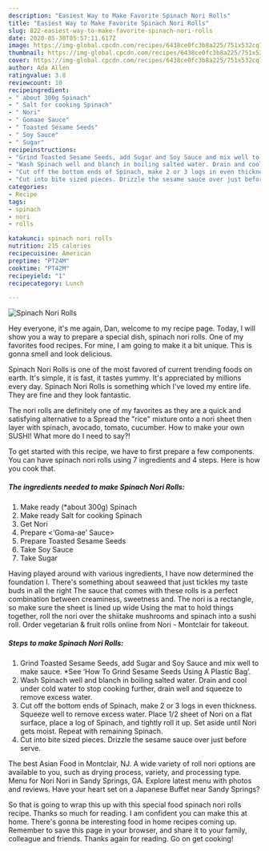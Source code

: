 ```yaml
---
description: "Easiest Way to Make Favorite Spinach Nori Rolls"
title: "Easiest Way to Make Favorite Spinach Nori Rolls"
slug: 822-easiest-way-to-make-favorite-spinach-nori-rolls
date: 2020-05-30T05:57:11.617Z
image: https://img-global.cpcdn.com/recipes/6438ce0fc3b8a225/751x532cq70/spinach-nori-rolls-recipe-main-photo.jpg
thumbnail: https://img-global.cpcdn.com/recipes/6438ce0fc3b8a225/751x532cq70/spinach-nori-rolls-recipe-main-photo.jpg
cover: https://img-global.cpcdn.com/recipes/6438ce0fc3b8a225/751x532cq70/spinach-nori-rolls-recipe-main-photo.jpg
author: Ada Allen
ratingvalue: 3.8
reviewcount: 10
recipeingredient:
- " about 300g Spinach"
- " Salt for cooking Spinach"
- " Nori"
- " Gomaae Sauce"
- " Toasted Sesame Seeds"
- " Soy Sauce"
- " Sugar"
recipeinstructions:
- "Grind Toasted Sesame Seeds, add Sugar and Soy Sauce and mix well to make sauce. *See ‘How To Grind Sesame Seeds Using A Plastic Bag’."
- "Wash Spinach well and blanch in boiling salted water. Drain and cool under cold water to stop cooking further, drain well and squeeze to remove excess water."
- "Cut off the bottom ends of Spinach, make 2 or 3 logs in even thickness. Squeeze well to remove excess water. Place 1/2 sheet of Nori on a flat surface, place a log of Spinach, and tightly roll it up. Set aside until Nori gets moist. Repeat with remaining Spinach."
- "Cut into bite sized pieces. Drizzle the sesame sauce over just before serve."
categories:
- Recipe
tags:
- spinach
- nori
- rolls

katakunci: spinach nori rolls 
nutrition: 215 calories
recipecuisine: American
preptime: "PT24M"
cooktime: "PT42M"
recipeyield: "1"
recipecategory: Lunch

---
```



![Spinach Nori Rolls](https://img-global.cpcdn.com/recipes/6438ce0fc3b8a225/751x532cq70/spinach-nori-rolls-recipe-main-photo.jpg)

Hey everyone, it's me again, Dan, welcome to my recipe page. Today, I will show you a way to prepare a special dish, spinach nori rolls. One of my favorites food recipes. For mine, I am going to make it a bit unique. This is gonna smell and look delicious.

Spinach Nori Rolls is one of the most favored of current trending foods on earth. It's simple, it is fast, it tastes yummy. It's appreciated by millions every day. Spinach Nori Rolls is something which I've loved my entire life. They are fine and they look fantastic.

The nori rolls are definitely one of my favorites as they are a quick and satisfying alternative to a Spread the &#34;rice&#34; mixture onto a nori sheet then layer with spinach, avocado, tomato, cucumber. How to make your own SUSHI! What more do I need to say?!


To get started with this recipe, we have to first prepare a few components. You can have spinach nori rolls using 7 ingredients and 4 steps. Here is how you cook that.

<!--inarticleads1-->

##### The ingredients needed to make Spinach Nori Rolls:

1. Make ready  (*about 300g) Spinach
1. Make ready  Salt for cooking Spinach
1. Get  Nori
1. Prepare  &lt;‘Goma-ae’ Sauce&gt;
1. Prepare  Toasted Sesame Seeds
1. Take  Soy Sauce
1. Take  Sugar


Having played around with various ingredients, I have now determined the foundation I. There&#39;s something about seaweed that just tickles my taste buds in all the right The sauce that comes with these rolls is a perfect combination between creaminess, sweetness and. The nori is a rectangle, so make sure the sheet is lined up wide Using the mat to hold things together, roll the nori over the shiitake mushrooms and spinach into a sushi roll. Order vegetarian &amp; fruit rolls online from Nori - Montclair for takeout. 

<!--inarticleads2-->

##### Steps to make Spinach Nori Rolls:

1. Grind Toasted Sesame Seeds, add Sugar and Soy Sauce and mix well to make sauce. *See ‘How To Grind Sesame Seeds Using A Plastic Bag’.
1. Wash Spinach well and blanch in boiling salted water. Drain and cool under cold water to stop cooking further, drain well and squeeze to remove excess water.
1. Cut off the bottom ends of Spinach, make 2 or 3 logs in even thickness. Squeeze well to remove excess water. Place 1/2 sheet of Nori on a flat surface, place a log of Spinach, and tightly roll it up. Set aside until Nori gets moist. Repeat with remaining Spinach.
1. Cut into bite sized pieces. Drizzle the sesame sauce over just before serve.


The best Asian Food in Montclair, NJ. A wide variety of roll nori options are available to you, such as drying process, variety, and processing type. Menu for Nori Nori in Sandy Springs, GA. Explore latest menu with photos and reviews. Have your heart set on a Japanese Buffet near Sandy Springs? 

So that is going to wrap this up with this special food spinach nori rolls recipe. Thanks so much for reading. I am confident you can make this at home. There's gonna be interesting food in home recipes coming up. Remember to save this page in your browser, and share it to your family, colleague and friends. Thanks again for reading. Go on get cooking!
